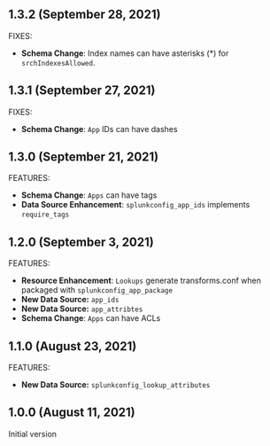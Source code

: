 ## 1.3.2 (September 28, 2021)

FIXES:

* **Schema Change**: Index names can have asterisks (*) for `srchIndexesAllowed`.

## 1.3.1 (September 27, 2021)

FIXES:

* **Schema Change**: `App` IDs can have dashes

## 1.3.0 (September 21, 2021)

FEATURES:

* **Schema Change**: `Apps` can have tags
* **Data Source Enhancement**: `splunkconfig_app_ids` implements `require_tags`

## 1.2.0 (September 3, 2021)

FEATURES:

* **Resource Enhancement**: `Lookups` generate transforms.conf when packaged with `splunkconfig_app_package`
* **New Data Source:** `app_ids`
* **New Data Source:** `app_attribtes`
* **Schema Change**: `Apps` can have ACLs

## 1.1.0 (August 23, 2021)

FEATURES:

* **New Data Source:** `splunkconfig_lookup_attributes`

## 1.0.0 (August 11, 2021)

Initial version
